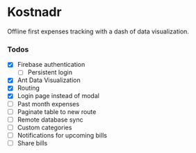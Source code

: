# Kostnadr

Offline first expenses tracking with a dash of data visualization.

### Todos

- [x] Firebase authentication
  - [ ] Persistent login
- [x] Ant Data Visualization
- [x] Routing
- [x] Login page instead of modal
- [ ] Past month expenses
- [ ] Paginate table to new route
- [ ] Remote database sync
- [ ] Custom categories
- [ ] Notifications for upcoming bills
- [ ] Share bills
